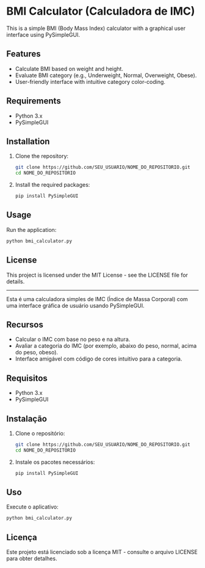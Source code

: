 # BMI Calculator (Calculadora de IMC)

This is a simple BMI (Body Mass Index) calculator with a graphical user interface using PySimpleGUI.

## Features

- Calculate BMI based on weight and height.
- Evaluate BMI category (e.g., Underweight, Normal, Overweight, Obese).
- User-friendly interface with intuitive category color-coding.

## Requirements

- Python 3.x
- PySimpleGUI

## Installation

1. Clone the repository:
   ```bash
   git clone https://github.com/SEU_USUARIO/NOME_DO_REPOSITORIO.git
   cd NOME_DO_REPOSITORIO
   ```
2. Install the required packages:
   ```bash
   pip install PySimpleGUI
   ```

## Usage
Run the application:
```bash
python bmi_calculator.py
```

## License
This project is licensed under the MIT License - see the LICENSE file for details.

------------------------------------------------------------------------------------------------------------------------------------------------------------------------------

Esta é uma calculadora simples de IMC (Índice de Massa Corporal) com uma interface gráfica de usuário usando PySimpleGUI.

## Recursos

- Calcular o IMC com base no peso e na altura.
- Avaliar a categoria do IMC (por exemplo, abaixo do peso, normal, acima do peso, obeso).
- Interface amigável com código de cores intuitivo para a categoria.

## Requisitos

- Python 3.x
- PySimpleGUI

## Instalação

1. Clone o repositório:
   ```bash
   git clone https://github.com/SEU_USUARIO/NOME_DO_REPOSITORIO.git
   cd NOME_DO_REPOSITORIO
   ```
2. Instale os pacotes necessários:
   ```bash
   pip install PySimpleGUI
   ```

## Uso
Execute o aplicativo:
```bash
python bmi_calculator.py
```

## Licença
Este projeto está licenciado sob a licença MIT - consulte o arquivo LICENSE para obter detalhes.
